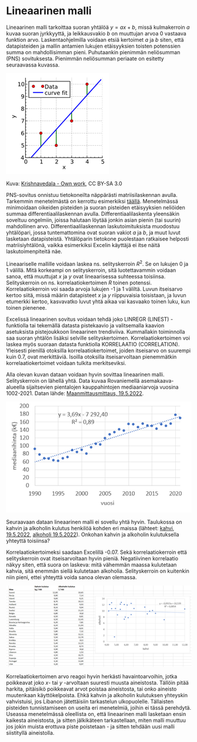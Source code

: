 # Lineaarinen malli

Lineaarinen malli tarkoittaa suoran yhtälöä $y=ax+b$, missä kulmakerroin $a$ kuvaa suoran jyrkkyyttä, ja leikkausvakio $b$ on muuttujan arvoa $0$ vastaava funktion arvo. Laskentaohjelmilla voidaan etsiä kertoimet $a$ ja $b$ siten, että datapisteiden ja mallin antamien lukujen etäisyyksien toisten potenssien summa on mahdollisimman pieni. Puhutaankin pienimmän neliösumman (PNS) sovituksesta. Pienimmän neliösumman periaate on esitetty seuraavassa kuvassa.

![Pienin neliösumma](lineaarinen1.png "Pienin neliösumma")

Kuva: [Krishnavedala - Own work](https://commons.wikimedia.org/w/index.php?curid=15462765), CC BY-SA 3.0

PNS-sovitus onnistuu tietokoneilta näppärästi matriisilaskennan avulla. Tarkemmin menetelmästä on kerrottu esimerkiksi [täällä](https://luma-lapinamk.github.io/minna-diffint/pns_sovitus.html). Menetelmässä minimoidaan oikeiden pisteiden ja suoran pisteiden etäisyyksien neliöiden summaa differentiaalilaskennan avulla. Differentiaalilaskenta yleensäkin soveltuu ongelmiin, joissa halutaan löytää jonkin asian pienin (tai suurin) mahdollinen arvo. Differentiaalilaskennan laskutoimituksista muodostuu yhtälöpari, jossa tuntemattomina ovat suoran vakiot $a$ ja $b$, ja muut luvut lasketaan datapisteistä. Yhtälöparin tietokone puolestaan ratkaisee helposti matriisiyhtälönä, vaikka esimerkiksi Excelin käyttäjä ei itse näitä laskutoimenpiteitä näe.

Lineaariselle mallille voidaan laskea ns. selityskerroin $R^2$. Se on lukujen 0 ja 1 välillä. Mitä korkeampi on selityskerroin, sitä luotettavammin voidaan sanoa, että muuttujat $x$ ja $y$ ovat lineaarisessa suhteessa toisiinsa. Selityskerroin on ns. korrelaatiokertoimen $R$ toinen potenssi. Korrelaatiokerroin voi saada arvoja lukujen -1 ja 1 väliltä. Luvun itseisarvo kertoo siitä, missä määrin datapisteet $x$ ja $y$ riippuvaisia toisistaan, ja luvun etumerkki kertoo, kasvavatko luvut yhtä aikaa vai kasvaako toinen luku, kun toinen pienenee.

Excelissä lineaarinen sovitus voidaan tehdä joko LINREGR (LINEST) -funktiolla tai tekemällä datasta pistekaavio ja valitsemalla kaavion asetuksista pistejoukkoon lineaarinen trendiviiva. Kummallakin toiminnolla saa suoran yhtälön lisäksi selville selityskertoimen. Korrelaatiokertoimen voi laskea myös suoraan datasta funktiolla KORRELAATIO (CORRELATION). Yleisesti pienillä otoksilla korrelaatiokertoimet, joiden itseisarvo on suurempi kuin 0.7, ovat merkittäviä. Isoilla otoksilla itseisarvoltaan pienemmätkin korrelaatiokertoimet voidaan tulkita merkitseviksi.

Alla olevan kuvan dataan voidaan hyvin sovittaa lineaarinen malli. Selityskerroin on lähellä yhtä. Data kuvaa Rovaniemellä asemakaava-alueella sijaitsevien pientalojen kauppahintojen mediaaniarvoja vuosina 1002-2021. Datan lähde: [Maanmittausmittaus, 19.5.2022](https://www.maanmittauslaitos.fi/tietoa-maanmittauslaitoksesta/organisaatio/tilastot).
 
![Lineaarinen malli, esim. 1](lineaarinen2.png "Lineaarinen malli, esim. 1")

Seuraavaan dataan lineaarinen malli ei sovellu yhtä hyvin. Taulukossa on kahvin ja alkoholin kulutus henkilöä kohden eri maissa (lähteet: [kahvi, 19.5.2022](https://kahvipiiri.fi/artikkelit/kahvin-kulutus/), [alkoholi 19.5.2022](https://worldpopulationreview.com/country-rankings/alcohol-consumption-by-country)). Onkohan kahvin ja alkoholin kulutuksella yhteyttä toisiinsa?

Korrelaatiokertoimeksi saadaan Excelillä -0.07. Sekä korrelaatiokerroin että selityskerroin ovat itseisarvoltaan hyvin pieniä. Negatiivinen korrelaatio näkyy siten, että suora on laskeva: mitä vähemmän maassa kulutetaan kahvia, sitä enemmän siellä kulutetaan alkoholia. Selityskerroin on kuitenkin niin pieni, ettei yhteyttä voida sanoa olevan olemassa.
 
![Lineaarinen malli, esim. 2](lineaarinen3.png "Lineaarinen malli, esim. 2")

Korrelaatiokertoimen arvo reagoi hyvin herkästi havaintoarvoihin, jotka poikkeavat joko $x$- tai $y$ -arvoltaan suuresti muusta aineistosta. Tällöin pitää harkita, pitäisikö poikkeavat arvot poistaa aineistosta, tai onko aineisto muutenkaan käyttökelpoista. Ehkä kahvin ja alkoholin kulutuksen yhteyskin vahvistuisi, jos Libanon jätettäisiin tarkastelun ulkopuolelle. Tällaisten pisteiden tunnistamiseen on useita eri menetelmiä, joihin ei tässä perehdytä. Useassa menetelmässä oleellista on, että lineaarinen malli lasketaan ensin kaikesta aineistosta, ja sitten jälkikäteen tarkastellaan, miten malli muuttuu jos jokin muista erottuva piste poistetaan - ja sitten tehdään uusi malli siistityllä aineistolla.